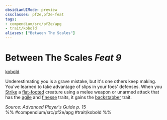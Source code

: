 ```yaml
---
obsidianUIMode: preview
cssclasses: pf2e,pf2e-feat
tags:
- compendium/src/pf2e/apg
- trait/kobold
aliases: ["Between The Scales"]
---
```

# Between The Scales  *Feat 9*  
[kobold](rules/traits/kobold-b1.md "Kobold Ancestry & Heritage Trait")  


Underestimating you is a grave mistake, but it's one others keep making. You've learned to take advantage of slips in your foes' defenses. When you [Strike](rules/actions/strike.md) a [flat-footed](rules/conditions.md#Flat-footed) creature using a melee weapon or unarmed attack that has the [agile](rules/traits/agile.md "Agile Weapon Trait") and [finesse](rules/traits/finesse.md "Finesse Weapon Trait") traits, it gains the [backstabber](rules/traits/backstabber.md "Backstabber Weapon Trait") trait.

*Source: Advanced Player's Guide p. 15*  
%% #compendium/src/pf2e/apg #trait/kobold %%